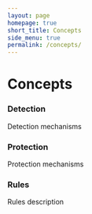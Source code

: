 ```yaml
---
layout: page
homepage: true
short_title: Concepts
side_menu: true
permalink: /concepts/
---
```


# Concepts

### Detection
Detection mechanisms

### Protection
Protection mechanisms

### Rules
Rules description
